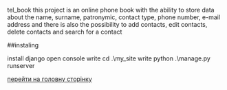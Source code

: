 tel_book this project is an online phone book with the ability to store data about the name, surname, patronymic, contact type, phone number, e-mail address and there is also the possibility to add contacts, edit contacts, delete contacts and search for a contact

##instaling

install django open console write cd .\my_site
write python .\manage.py runserver

[перейти на головну сторінку](my_site/tel_book/templates/home_page.html)
